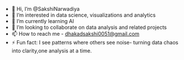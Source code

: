 - 👋 Hi, I’m @SakshiNarwadiya
- 👀 I’m interested in data science, visualizations and analytics
- 🌱 I’m currently learning AI
- 💞️ I’m looking to collaborate on data analysis and related projects
- 📫 How to reach me - dhakadsakshi0051@gmail.com
- ⚡ Fun fact: I see patterns where others see noise- turning data chaos into clarity,one analysis at a time.

<!---
SakshiNarwadiya/SakshiNarwadiya is a ✨ special ✨ repository because its `README.md` (this file) appears on your GitHub profile.
You can click the Preview link to take a look at your changes.
--->

